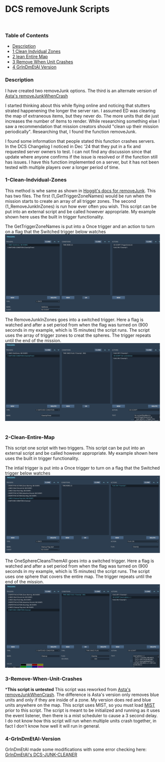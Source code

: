 # DCS removeJunk Scripts
​
### Table of Contents
- [Description](#Description)
- [1 Clean Indvidual Zones](#1-Clean-Indvidual-Zones)
- [2 lean Entire Map](#2-Clean-Entire-Map)
- [3 Remove When Unit Crashes](#3-Remove-When-Unit-Crashes)
- [4 GrInDmEtAl Version](#4-GrInDmEtAl-Version)
​
### Description
I have created two removeJunk options. The third is an alternate version of [Asta's removeJunkWhenCrash](https://github.com/frasta/DCS_script_removeJunkWhenCrash/)

I started thinking about this while flying online and noticing that stutters strated happenening the longer the server ran. I assumed ED was clearing the map of extraneous items, but they never do. The more units that die just increases the number of items to render. While researching something else I saw a recommendation that mission creators should "clean up their mission periodically". Researching that, I found the function removeJunk.

I found some information that people stated this function crashes servers. In the DCS Changelog I noticed in Dec '24 that they put in a fix and requested server owners to test. I can not find any discussion since that update where anyone confirms if the issue is resolved or if the function still has issues. I have this function implemented on a server, but it has not been tested with multiple players over a longer period of time.
​
### 1-Clean-Indvidual-Zones
This method is whe same as shown in [Hoggit's docs for removeJunk](https://wiki.hoggitworld.com/view/DCS_func_removeJunk). This has two files. The first (1_GetTriggerZoneNames) would be run when the mission starts to create an array of all trigger zones. The second (1_RemoveJunkInZones) is run how ever often you wish. This script can be put into an external script and be called however appropriate. My example shown here uses the built in trigger functionality.

The GetTriggerZoneNames is put into a Once trigger and an action to turn on a flag that the Switched trigger below watches 
![Image](readme_images/MultiZones-1.png)

The RemoveJunkInZones goes into a switched trigger. Here a flag is watched and after a set period from when the flag was turned on (900 seconds in my example, which is 15 minutes) the script runs. The script uses the array of trigger zones to creat the spheres. The trigger repeats until the end of the mission.
![Image](readme_images/MultiZones-2.png)
​
### 2-Clean-Entire-Map
This script one script with two triggers. This script can be put into an external script and be called however appropriate. My example shown here uses the built in trigger functionality. 

The intial trigger is put into a Once trigger to turn on a flag that the Switched trigger below watches 
![Image](readme_images/OneBigZone-1.png)

The OneSphereCleansThemAll goes into a switched trigger. Here a flag is watched and after a set period from when the flag was turned on (900 seconds in my example, which is 15 minutes) the script runs. The script uses one sphere that covers the entire map. The trigger repeats until the end of the mission.
![Image](readme_images/OneBigZone-2.png)

### 3-Remove-When-Unit-Crashes
*****This script is untested****
This script was reworked from [Asta's removeJunkWhenCrash](https://github.com/frasta/DCS_script_removeJunkWhenCrash/). The difference is Asta's version only removes blue units and only if they are inside of a zone. My version does red and blue units anywhere on the map. This script uses MIST, so you must load [MIST](https://github.com/mrSkortch/MissionScriptingTools/blob/development/mist_4_5_128.lua) prior to this script. The script is meant to be initialized and running as it uses the event listener, then there is a mist scheduler to cause a 3 second delay. I do not know how this script will run when multiple units crash together, in fact I don't know how well it will run in general.


### 4-GrInDmEtAl-Version
GrInDmEtAl made some modifications with some error checking here: [GrInDmEtAl's DCS-JUNK-CLEANER](https://github.com/GrInDmEtAl/DCS-JUNK-CLEANER)
